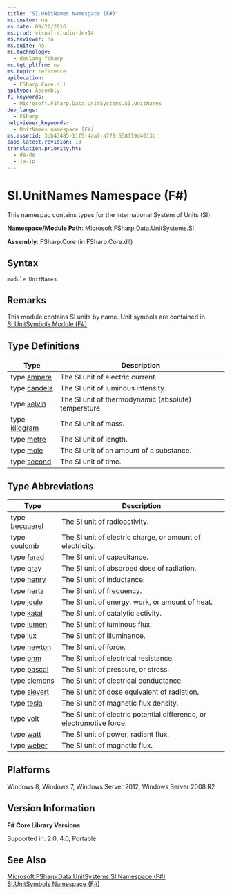 ```yaml
---
title: "SI.UnitNames Namespace (F#)"
ms.custom: na
ms.date: 09/22/2016
ms.prod: visual-studio-dev14
ms.reviewer: na
ms.suite: na
ms.technology: 
  - devlang-fsharp
ms.tgt_pltfrm: na
ms.topic: reference
apilocation: 
  - FSharp.Core.dll
apitype: Assembly
f1_keywords: 
  - Microsoft.FSharp.Data.UnitSystems.SI.UnitNames
dev_langs: 
  - FSharp
helpviewer_keywords: 
  - UnitNames namespace [F#]
ms.assetid: 3cb43485-11f5-4aa7-a779-558f19d4013b
caps.latest.revision: 13
translation.priority.ht: 
  - de-de
  - ja-jp
---
```

# SI.UnitNames Namespace (F#)
This namespac contains types for the International System of Units (SI).  
  
 **Namespace/Module Path**: Microsoft.FSharp.Data.UnitSystems.SI  
  
 **Assembly**: FSharp.Core (in FSharp.Core.dll)  
  
## Syntax  
  
```  
module UnitNames  
```  
  
## Remarks  
 This module contains SI units by name. Unit symbols are contained in [SI.UnitSymbols Module (F#)](../vs140/si.unitsymbols-namespace--fsharp-.md).  
  
## Type Definitions  
  
|Type|Description|  
|----------|-----------------|  
|type [ampere](../vs140/unitnames.ampere-measure--fsharp-.md)|The SI unit of electric current.|  
|type [candela](../vs140/unitnames.candela-measure--fsharp-.md)|The SI unit of luminous intensity.|  
|type [kelvin](../vs140/unitnames.kelvin-measure--fsharp-.md)|The SI unit of thermodynamic (absolute) temperature.|  
|type [kilogram](../vs140/unitnames.kilogram-measure--fsharp-.md)|The SI unit of mass.|  
|type [metre](../vs140/unitnames.metre-measure--fsharp-.md)|The SI unit of length.|  
|type [mole](../vs140/unitnames.mole-measure--fsharp-.md)|The SI unit of an amount of a substance.|  
|type [second](../vs140/unitnames.second-measure--fsharp-.md)|The SI unit of time.|  
  
## Type Abbreviations  
  
|Type|Description|  
|----------|-----------------|  
|type [becquerel](../vs140/unitnames.becquerel-type-abbreviation--fsharp-.md)|The SI unit of radioactivity.|  
|type [coulomb](../vs140/unitnames.coulomb-type-abbreviation--fsharp-.md)|The SI unit of electric charge, or amount of electricity.|  
|type [farad](../vs140/unitnames.farad-type-abbreviation--fsharp-.md)|The SI unit of capacitance.|  
|type [gray](../vs140/unitnames.gray-type-abbreviation--fsharp-.md)|The SI unit of absorbed dose of radiation.|  
|type [henry](../vs140/unitnames.henry-type-abbreviation--fsharp-.md)|The SI unit of inductance.|  
|type [hertz](../vs140/unitnames.hertz-type-abbreviation--fsharp-.md)|The SI unit of frequency.|  
|type [joule](../vs140/unitnames.joule-type-abbreviation--fsharp-.md)|The SI unit of energy, work, or amount of heat.|  
|type [katal](../vs140/unitnames.katal-type-abbreviation--fsharp-.md)|The SI unit of catalytic activity.|  
|type [lumen](../vs140/unitnames.lumen-type-abbreviation--fsharp-.md)|The SI unit of luminous flux.|  
|type [lux](../vs140/unitnames.lux-type-abbreviation--fsharp-.md)|The SI unit of illuminance.|  
|type [newton](../vs140/unitnames.newton-type-abbreviation--fsharp-.md)|The SI unit of force.|  
|type [ohm](../vs140/unitnames.ohm-type-abbreviation--fsharp-.md)|The SI unit of electrical resistance.|  
|type [pascal](../vs140/unitnames.pascal-type-abbreviation--fsharp-.md)|The SI unit of pressure, or stress.|  
|type [siemens](../vs140/unitnames.siemens-type-abbreviation--fsharp-.md)|The SI unit of electrical conductance.|  
|type [sievert](../vs140/unitnames.sievert-type-abbreviation--fsharp-.md)|The SI unit of dose equivalent of radiation.|  
|type [tesla](../vs140/unitnames.tesla-type-abbreviation--fsharp-.md)|The SI unit of magnetic flux density.|  
|type [volt](../vs140/unitnames.volt-type-abbreviation--fsharp-.md)|The SI unit of electric potential difference, or electromotive force.|  
|type [watt](../vs140/unitnames.watt-type-abbreviation--fsharp-.md)|The SI unit of power, radiant flux.|  
|type [weber](../vs140/unitnames.weber-type-abbreviation--fsharp-.md)|The SI unit of magnetic flux.|  
  
## Platforms  
 Windows 8, Windows 7, Windows Server 2012, Windows Server 2008 R2  
  
## Version Information  
 **F# Core Library Versions**  
  
 Supported in: 2.0, 4.0, Portable  
  
## See Also  
 [Microsoft.FSharp.Data.UnitSystems.SI Namespace (F#)](../vs140/microsoft.fsharp.data.unitsystems.si-namespace--fsharp-.md)   
 [SI.UnitSymbols Namespace (F#)](../vs140/si.unitsymbols-namespace--fsharp-.md)